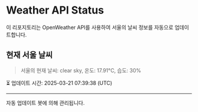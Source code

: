 
# Weather API Status

이 리포지토리는 OpenWeather API를 사용하여 서울의 날씨 정보를 자동으로 업데이트합니다.

## 현재 서울 날씨
> 서울의 현재 날씨: clear sky, 온도: 17.91°C, 습도: 30%

⏳ 업데이트 시간: 2025-03-21 07:39:38 (UTC)

---
자동 업데이트 봇에 의해 관리됩니다.
